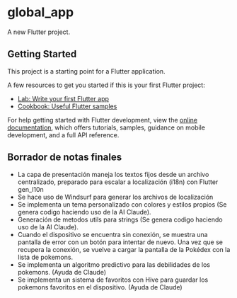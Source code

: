 # global_app

A new Flutter project.

## Getting Started

This project is a starting point for a Flutter application.

A few resources to get you started if this is your first Flutter project:

- [Lab: Write your first Flutter app](https://docs.flutter.dev/get-started/codelab)
- [Cookbook: Useful Flutter samples](https://docs.flutter.dev/cookbook)

For help getting started with Flutter development, view the
[online documentation](https://docs.flutter.dev/), which offers tutorials,
samples, guidance on mobile development, and a full API reference.


## Borrador de notas finales

- La capa de presentación maneja los textos fijos desde un archivo centralizado, preparado para escalar a localización (i18n) con Flutter gen_l10n
- Se hace uso de Windsurf para generar los archivos de localización
- Se implementa un tema personalizado con colores y estilos propios (Se genera codigo haciendo uso de la AI Claude).
- Generación de metodos utils para strings (Se genera codigo haciendo uso de la AI Claude).
- Cuando el dispositivo se encuentra sin conexión, se muestra una pantalla de error con un botón para intentar de nuevo. Una vez que se recupera la conexión, se vuelve a cargar la pantalla de la Pokédex con la lista de pokemons.
- Se implementa un algoritmo predictivo para las debilidades de los pokemons. (Ayuda de Claude) 
- Se implementa un sistema de favoritos con Hive para guardar los pokemons favoritos en el dispositivo. (Ayuda de Claude) 




